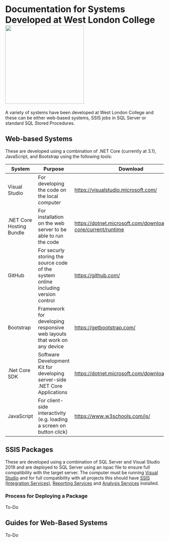 # Documentation for Systems Developed at West London College <img src="https://www.wlc.ac.uk/templates/qlue/images/west-london-college.png" width="250" />

A variety of systems have been developed at West London College and these can be either web-based systems, SSIS jobs in SQL Server or standard SQL Stored Procedures.

## Web-based Systems

These are developed using a combination of .NET Core (currently at 3.1), JavaScript, and Bootstrap using the following tools:

| System                   | Purpose                                                                            | Download                                                          |
|--------------------------|------------------------------------------------------------------------------------|-------------------------------------------------------------------|
| Visual Studio            | For developing the code on the local computer                                      | https://visualstudio.microsoft.com/                               |
| .NET Core Hosting Bundle | For installation on the web server to be able to run the code                      | https://dotnet.microsoft.com/download/dotnet-core/current/runtime |
| GitHub                   | For securly storing the source code of the system online including version control | https://github.com/                                               |
| Bootstrap                | Framework for developing responsive web layouts that work on any device            | https://getbootstrap.com/                                         |
| .Net Core SDK            | Software Development Kit for developing server-side .NET Core Applications         | https://dotnet.microsoft.com/download                             |
| JavaScript               | For client-side interactivity (e.g. loading a screen on button click)              | https://www.w3schools.com/js/                                     |

## SSIS Packages

These are developed using a combination of SQL Server and Visual Studio 2019 and are deployed to SQL Server using an ispac file to ensure full compatibility with the target server.
The computer must be running [Visual Studio](https://visualstudio.microsoft.com/) and for full compatibility with all projects this should have [SSIS (Integration Services)](https://marketplace.visualstudio.com/items?itemName=SSIS.SqlServerIntegrationServicesProjects), [Reporting Services](https://marketplace.visualstudio.com/items?itemName=ProBITools.MicrosoftReportProjectsforVisualStudio) and [Analysis Services](https://marketplace.visualstudio.com/items?itemName=ProBITools.MicrosoftAnalysisServicesModelingProjects) installed.

### Process for Deploying a Package
To-Do

## Guides for Web-Based Systems
To-Do
